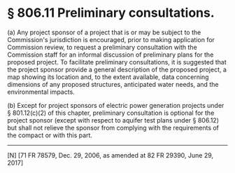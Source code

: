 # § 806.11   Preliminary consultations.

(a) Any project sponsor of a project that is or may be subject to the Commission's jurisdiction is encouraged, prior to making application for Commission review, to request a preliminary consultation with the Commission staff for an informal discussion of preliminary plans for the proposed project. To facilitate preliminary consultations, it is suggested that the project sponsor provide a general description of the proposed project, a map showing its location and, to the extent available, data concerning dimensions of any proposed structures, anticipated water needs, and the environmental impacts.


(b) Except for project sponsors of electric power generation projects under § 801.12(c)(2) of this chapter, preliminary consultation is optional for the project sponsor (except with respect to aquifer test plans under § 806.12) but shall not relieve the sponsor from complying with the requirements of the compact or with this part.



---

[N] [71 FR 78579, Dec. 29, 2006, as amended at 82 FR 29390, June 29, 2017]






